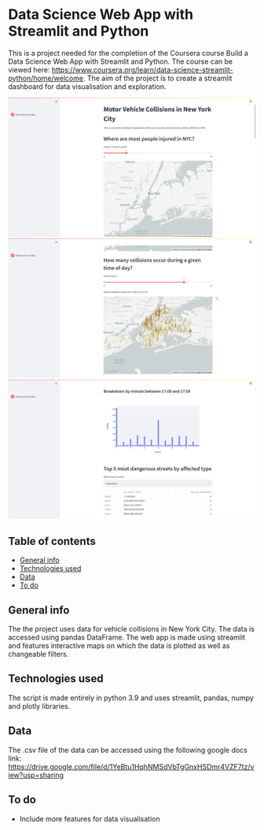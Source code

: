 # Data Science Web App with Streamlit and Python
This is a project needed for the completion of the Coursera course Build a Data Science Web App with Streamlit and Python. The course can be viewed here: https://www.coursera.org/learn/data-science-streamlit-python/home/welcome. The aim of the project is to create a streamlit dashboard for data visualisation and exploration.

![App_1](https://github.com/Vileh/Data-Science-Web-App-with-Streamlit-and-Python/blob/main/2022-05-26.png)
![App_2](https://github.com/Vileh/Data-Science-Web-App-with-Streamlit-and-Python/blob/main/2022-05-26%20(1).png)
![App_3](https://github.com/Vileh/Data-Science-Web-App-with-Streamlit-and-Python/blob/main/2022-05-26%20(2).png)

## Table of contents
* [General info](#general-info)
* [Technologies used](#technologies-used)
* [Data](#data)
* [To do](#to-do)

## General info
The the project uses data for vehicle collisions in New York City. The data is accessed using pandas DataFrame. The web app is made using streamlit and features interactive maps on which the data is plotted as well as changeable filters.

## Technologies used
The script is made entirely in python 3.9 and uses streamlit, pandas, numpy and plotly libraries.

## Data
The .csv file of the data can be accessed using the following google docs link: https://drive.google.com/file/d/1YeBtu1HqhNMSdVbTgGnxHSDmr4VZF7tz/view?usp=sharing

## To do
* Include more features for data visualisation

